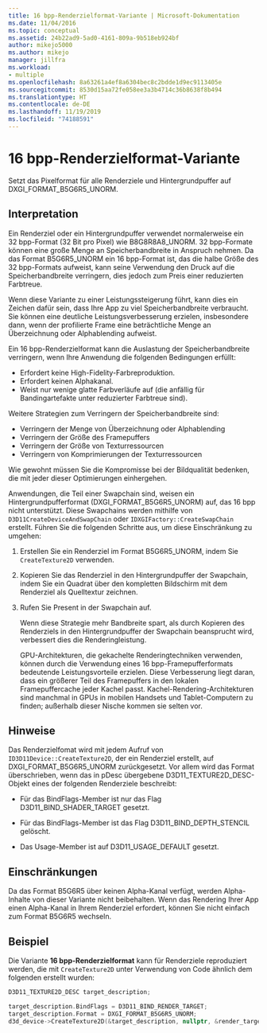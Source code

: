 ```yaml
---
title: 16 bpp-Renderzielformat-Variante | Microsoft-Dokumentation
ms.date: 11/04/2016
ms.topic: conceptual
ms.assetid: 24b22ad9-5ad0-4161-809a-9b518eb924bf
author: mikejo5000
ms.author: mikejo
manager: jillfra
ms.workload:
- multiple
ms.openlocfilehash: 8a63261a4ef8a6304bec8c2bdde1d9ec9113405e
ms.sourcegitcommit: 8530d15aa72fe058ee3a3b4714c36b8638f8b494
ms.translationtype: HT
ms.contentlocale: de-DE
ms.lasthandoff: 11/19/2019
ms.locfileid: "74188591"
---
```

# <a name="16-bpp-render-target-format-variant"></a>16 bpp-Renderzielformat-Variante
Setzt das Pixelformat für alle Renderziele und Hintergrundpuffer auf DXGI_FORMAT_B5G6R5_UNORM.

## <a name="interpretation"></a>Interpretation
 Ein Renderziel oder ein Hintergrundpuffer verwendet normalerweise ein 32 bpp-Format (32 Bit pro Pixel) wie B8G8R8A8_UNORM. 32 bpp-Formate können eine große Menge an Speicherbandbreite in Anspruch nehmen. Da das Format B5G6R5_UNORM ein 16 bpp-Format ist, das die halbe Größe des 32 bpp-Formats aufweist, kann seine Verwendung den Druck auf die Speicherbandbreite verringern, dies jedoch zum Preis einer reduzierten Farbtreue.

 Wenn diese Variante zu einer Leistungssteigerung führt, kann dies ein Zeichen dafür sein, dass Ihre App zu viel Speicherbandbreite verbraucht. Sie können eine deutliche Leistungsverbesserung erzielen, insbesondere dann, wenn der profilierte Frame eine beträchtliche Menge an Überzeichnung oder Alphablending aufweist.

Ein 16 bpp-Renderzielformat kann die Auslastung der Speicherbandbreite verringern, wenn Ihre Anwendung die folgenden Bedingungen erfüllt:
- Erfordert keine High-Fidelity-Farbreproduktion.
- Erfordert keinen Alphakanal.
- Weist nur wenige glatte Farbverläufe auf (die anfällig für Bandingartefakte unter reduzierter Farbtreue sind).

Weitere Strategien zum Verringern der Speicherbandbreite sind:
- Verringern der Menge von Überzeichnung oder Alphablending
- Verringern der Größe des Framepuffers
- Verringern der Größe von Texturressourcen
- Verringern von Komprimierungen der Texturressourcen

Wie gewohnt müssen Sie die Kompromisse bei der Bildqualität bedenken, die mit jeder dieser Optimierungen einhergehen.

Anwendungen, die Teil einer Swapchain sind, weisen ein Hintergrundpufferformat (DXGI_FORMAT_B5G6R5_UNORM) auf, das 16 bpp nicht unterstützt. Diese Swapchains werden mithilfe von `D3D11CreateDeviceAndSwapChain` oder `IDXGIFactory::CreateSwapChain` erstellt. Führen Sie die folgenden Schritte aus, um diese Einschränkung zu umgehen:
1. Erstellen Sie ein Renderziel im Format B5G6R5_UNORM, indem Sie `CreateTexture2D` verwenden.
2. Kopieren Sie das Renderziel in den Hintergrundpuffer der Swapchain, indem Sie ein Quadrat über den kompletten Bildschirm mit dem Renderziel als Quelltextur zeichnen.
3. Rufen Sie Present in der Swapchain auf.

   Wenn diese Strategie mehr Bandbreite spart, als durch Kopieren des Renderziels in den Hintergrundpuffer der Swapchain beansprucht wird, verbessert dies die Renderingleistung.

   GPU-Architekturen, die gekachelte Renderingtechniken verwenden, können durch die Verwendung eines 16 bpp-Framepufferformats bedeutende Leistungsvorteile erzielen. Diese Verbesserung liegt daran, dass ein größerer Teil des Framepuffers in den lokalen Framepuffercache jeder Kachel passt. Kachel-Rendering-Architekturen sind manchmal in GPUs in mobilen Handsets und Tablet-Computern zu finden; außerhalb dieser Nische kommen sie selten vor.

## <a name="remarks"></a>Hinweise
 Das Renderzielfomat wird mit jedem Aufruf von `ID3D11Device::CreateTexture2D`, der ein Renderziel erstellt, auf DXGI_FORMAT_B5G6R5_UNORM zurückgesetzt. Vor allem wird das Format überschrieben, wenn das in pDesc übergebene D3D11_TEXTURE2D_DESC-Objekt eines der folgenden Renderziele beschreibt:

- Für das BindFlags-Member ist nur das Flag D3D11_BIND_SHADER_TARGET gesetzt.

- Für das BindFlags-Member ist das Flag D3D11_BIND_DEPTH_STENCIL gelöscht.

- Das Usage-Member ist auf D3D11_USAGE_DEFAULT gesetzt.

## <a name="restrictions-and-limitations"></a>Einschränkungen
 Da das Format B5G6R5 über keinen Alpha-Kanal verfügt, werden Alpha-Inhalte von dieser Variante nicht beibehalten. Wenn das Rendering Ihrer App einen Alpha-Kanal in Ihrem Renderziel erfordert, können Sie nicht einfach zum Format B5G6R5 wechseln.

## <a name="example"></a>Beispiel
 Die Variante **16 bpp-Renderzielformat** kann für Renderziele reproduziert werden, die mit `CreateTexture2D` unter Verwendung von Code ähnlich dem folgenden erstellt wurden:

```cpp
D3D11_TEXTURE2D_DESC target_description;

target_description.BindFlags = D3D11_BIND_RENDER_TARGET;
target_description.Format = DXGI_FORMAT_B5G6R5_UNORM;
d3d_device->CreateTexture2D(&target_description, nullptr, &render_target);
```
